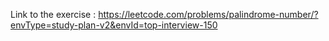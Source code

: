 Link to the exercise : https://leetcode.com/problems/palindrome-number/?envType=study-plan-v2&envId=top-interview-150